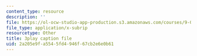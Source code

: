```yaml
---
content_type: resource
description: ''
file: https://ol-ocw-studio-app-production.s3.amazonaws.com/courses/9-00sc-introduction-to-psychology-fall-2011/2a205e9fa5545fd4946f67cb2e6e0b61_SFPPw6sDHEI.vtt
file_type: application/x-subrip
resourcetype: Other
title: 3play caption file
uid: 2a205e9f-a554-5fd4-946f-67cb2e6e0b61
---
```

